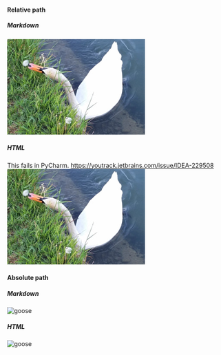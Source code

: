 #### Relative path
##### Markdown
![swan](swan.jpg)

##### HTML
This fails in PyCharm. https://youtrack.jetbrains.com/issue/IDEA-229508<br>
<img src="swan.jpg" alt="swan">

#### Absolute path
##### Markdown
![goose](https://upload.wikimedia.org/wikipedia/commons/thumb/5/52/Anser_anser_1.JPG/320px-Anser_anser_1.JPG)

##### HTML
<img src="https://upload.wikimedia.org/wikipedia/commons/thumb/5/52/Anser_anser_1.JPG/320px-Anser_anser_1.JPG" alt="goose">
